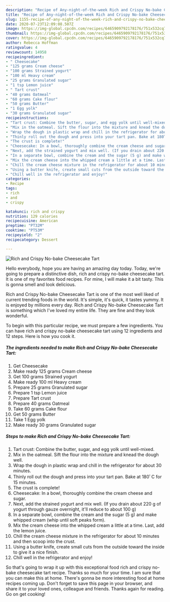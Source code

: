 ```yaml
---
description: "Recipe of Any-night-of-the-week Rich and Crispy No-bake Cheesecake Tart"
title: "Recipe of Any-night-of-the-week Rich and Crispy No-bake Cheesecake Tart"
slug: 1155-recipe-of-any-night-of-the-week-rich-and-crispy-no-bake-cheesecake-tart
date: 2020-07-23T12:09:08.507Z
image: https://img-global.cpcdn.com/recipes/6465909792178176/751x532cq70/rich-and-crispy-no-bake-cheesecake-tart-recipe-main-photo.jpg
thumbnail: https://img-global.cpcdn.com/recipes/6465909792178176/751x532cq70/rich-and-crispy-no-bake-cheesecake-tart-recipe-main-photo.jpg
cover: https://img-global.cpcdn.com/recipes/6465909792178176/751x532cq70/rich-and-crispy-no-bake-cheesecake-tart-recipe-main-photo.jpg
author: Rebecca Hoffman
ratingvalue: 4
reviewcount: 14958
recipeingredient:
- " Cheesecake"
- "125 grams Cream cheese"
- "100 grams Strained yogurt"
- "100 ml Heavy cream"
- "25 grams Granulated sugar"
- "1 tsp Lemon juice"
- " Tart crust"
- "40 grams Oatmeal"
- "60 grams Cake flour"
- "50 grams Butter"
- "1 Egg yolk"
- "30 grams Granulated sugar"
recipeinstructions:
- "Tart crust: Combine the butter, sugar, and egg yolk until well-mixed."
- "Mix in the oatmeal. Sift the flour into the mixture and knead the dough well."
- "Wrap the dough in plastic wrap and chill in the refrigerator for about 30 minutes."
- "Thinly roll out the dough and press into your tart pan. Bake at 180ﾟC for 15 minutes."
- "The crust is complete!"
- "Cheesecake: In a bowl, thoroughly combine the cream cheese and sugar."
- "Next, add the strained yogurt and mix well. (If you drain about 220 g of yogurt through gauze overnight, it&#39;ll reduce to about 100 g)"
- "In a separate bowl, combine the cream and the sugar (5 g) and make whipped cream (whip until soft peaks form)."
- "Mix the cream cheese into the whipped cream a little at a time. Last, add the lemon juice."
- "Chill the cream cheese mixture in the refrigerator for about 10 minutes and then scoop into the crust."
- "Using a butter knife, create small cuts from the outside toward the inside to give it a nice finish."
- "Chill well in the refrigerator and enjoy!"
categories:
- Recipe
tags:
- rich
- and
- crispy

katakunci: rich and crispy 
nutrition: 129 calories
recipecuisine: American
preptime: "PT32M"
cooktime: "PT53M"
recipeyield: "2"
recipecategory: Dessert

---
```



![Rich and Crispy No-bake Cheesecake Tart](https://img-global.cpcdn.com/recipes/6465909792178176/751x532cq70/rich-and-crispy-no-bake-cheesecake-tart-recipe-main-photo.jpg)

Hello everybody, hope you are having an amazing day today. Today, we're going to prepare a distinctive dish, rich and crispy no-bake cheesecake tart. It is one of my favorites food recipes. For mine, I will make it a bit tasty. This is gonna smell and look delicious.

Rich and Crispy No-bake Cheesecake Tart is one of the most well liked of current trending foods in the world. It's simple, it's quick, it tastes yummy. It is enjoyed by millions every day. Rich and Crispy No-bake Cheesecake Tart is something which I've loved my entire life. They are fine and they look wonderful.




To begin with this particular recipe, we must prepare a few ingredients. You can have rich and crispy no-bake cheesecake tart using 12 ingredients and 12 steps. Here is how you cook it.

<!--inarticleads1-->

##### The ingredients needed to make Rich and Crispy No-bake Cheesecake Tart:

1. Get  Cheesecake
1. Make ready 125 grams Cream cheese
1. Get 100 grams Strained yogurt
1. Make ready 100 ml Heavy cream
1. Prepare 25 grams Granulated sugar
1. Prepare 1 tsp Lemon juice
1. Prepare  Tart crust
1. Prepare 40 grams Oatmeal
1. Take 60 grams Cake flour
1. Get 50 grams Butter
1. Take 1 Egg yolk
1. Make ready 30 grams Granulated sugar




<!--inarticleads2-->

##### Steps to make Rich and Crispy No-bake Cheesecake Tart:

1. Tart crust: Combine the butter, sugar, and egg yolk until well-mixed.
1. Mix in the oatmeal. Sift the flour into the mixture and knead the dough well.
1. Wrap the dough in plastic wrap and chill in the refrigerator for about 30 minutes.
1. Thinly roll out the dough and press into your tart pan. Bake at 180ﾟC for 15 minutes.
1. The crust is complete!
1. Cheesecake: In a bowl, thoroughly combine the cream cheese and sugar.
1. Next, add the strained yogurt and mix well. (If you drain about 220 g of yogurt through gauze overnight, it&#39;ll reduce to about 100 g)
1. In a separate bowl, combine the cream and the sugar (5 g) and make whipped cream (whip until soft peaks form).
1. Mix the cream cheese into the whipped cream a little at a time. Last, add the lemon juice.
1. Chill the cream cheese mixture in the refrigerator for about 10 minutes and then scoop into the crust.
1. Using a butter knife, create small cuts from the outside toward the inside to give it a nice finish.
1. Chill well in the refrigerator and enjoy!




So that's going to wrap it up with this exceptional food rich and crispy no-bake cheesecake tart recipe. Thanks so much for your time. I am sure that you can make this at home. There's gonna be more interesting food at home recipes coming up. Don't forget to save this page in your browser, and share it to your loved ones, colleague and friends. Thanks again for reading. Go on get cooking!
